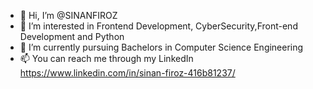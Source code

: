 - 👋 Hi, I’m @SINANFIROZ
- 👀 I’m interested in Frontend Development, CyberSecurity,Front-end Development and Python
- 🌱 I’m currently pursuing Bachelors in Computer Science Engineering
- 📫 You can reach me through my LinkedIn https://www.linkedin.com/in/sinan-firoz-416b81237/

<!---
SINANFIROZ/SINANFIROZ is a ✨ special ✨ repository because its `README.md` (this file) appears on your GitHub profile.
You can click the Preview link to take a look at your changes.
--->
